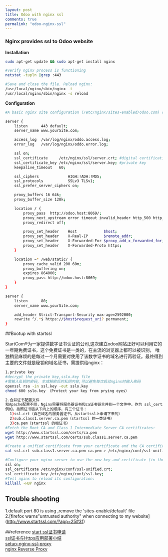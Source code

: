 ```yaml
---
layout: post
title: Odoo with nginx ssl 
comments: true
permalink: "odoo-nginx-ssl"
---
```

### Nginx provides ssl to Odoo website
__Installation__  

```bash
sudo apt-get update && sudo apt-get install nginx

#verify nginx process is functioning
netstat -tupln |grep :443

#Save and close the file. Reload nginx:
/usr/local/nginx/sbin/nginx -t 
/usr/local/nginx/sbin/nginx -s reload
```

__Configuration__

```bash
#A basic nginx site configuration (/etc/nginx/sites-enabled/odoo.com) could be:

server {
    listen      443 default;
    server_name www.yourSite.com;

    access_log  /var/log/nginx/oddo.access.log;
    error_log   /var/log/nginx/oddo.error.log;

    ssl on;
    ssl_certificate     /etc/nginx/ssl/server.crt; #digital certification
    ssl_certificate_key /etc/nginx/ssl/server.key; #private key
    keepalive_timeout   60;

    ssl_ciphers             HIGH:!ADH:!MD5;
    ssl_protocols           SSLv3 TLSv1;
    ssl_prefer_server_ciphers on;

    proxy_buffers 16 64k;
    proxy_buffer_size 128k;

    location / {
        proxy_pass  http://odoo.host:8069/;
        proxy_next_upstream error timeout invalid_header http_500 http_502 http_503 http_504;
        proxy_redirect off;

        proxy_set_header    Host            $host;
        proxy_set_header    X-Real-IP       $remote_addr;
        proxy_set_header    X-Forwarded-For $proxy_add_x_forwarded_for;
        proxy_set_header    X-Forwarded-Proto https;
    }

    location ~* /web/static/ {
        proxy_cache_valid 200 60m;
        proxy_buffering on;
        expires 864000;
        proxy_pass http://odoo.host:8069;
    }
}

server {
    listen      80;
    server_name www.yourSite.com;

    add_header Strict-Transport-Security max-age=2592000;
    rewrite ^/.*$ https://$host$request_uri? permanent;
}
```

##Bootup with startssl

StartCom®为一家提供数字证书认证的公司,这次建立odoo网站正好可以利用它的一年期免费证书，这个免费证书是一类的，在主流的浏览器上都可以被识别，
唯独稍显麻烦的是每过一个月需要对使用了该数字证书的域名进行再验证。最终得到主要的文件就是秘钥和域名证书，需提供给nginx：

```bash
1.private key
#decrypt the private key,sslo.key file
#需输入私钥的密码, 生成解密后的私钥内容,可以避免每次启动nginx时输入密码
openssl rsa -in ssl.key -out sslo.key
chmod 600 sslo.key （Protect your key from prying eyes）

2.合并证书配置文件
和Apache配置不同，Nginx需要将服务器证书和ca证书链合并到一个文件中，作为 ssl_certificate 配置的内容。
例如，按照证书链从下向上的顺序，有三个证书：
  1)ssl.crt（自己域名的服务器证书，从startssl上申请下来的）
  2)sub.class1.server.ca.pem（startssl 的一类证书）
  3)ca.pem（startssl 的根证书）
#Fetch the Root CA and Class 1 Intermediate Server CA certificates:
wget http://www.startssl.com/certs/ca.pem
wget http://www.startssl.com/certs/sub.class1.server.ca.pem

#Create a unified certificate from your certificate and the CA certificates:
cat ssl.crt sub.class1.server.ca.pem ca.pem > /etc/nginx/conf/ssl-unified.crt

#Configure your nginx server to use the new key and certificate (in the global settings or a server section):
ssl on;
ssl_certificate /etc/nginx/conf/ssl-unified.crt;
ssl_certificate_key /etc/nginx/conf/ssl.key;
#Tell nginx to reload its configuration:
killall -HUP nginx
```

## Trouble shooting 
1.default port 80 is using ,remove the 'sites-enable/default' file  
2.[firefox warns"untrusted authority" when connecting to my website]
(http://www.startssl.com/?app=25#31)  

##reference
[start ssl证书申请](http://www.live-in.org/archives/1296.html)  
[ssl证书与Https应用部署小结 ](http://han.guokai.blog.163.com/blog/static/136718271201211631456811/)  
[setup-nginx-ssl-proxy](http://www.cyberciti.biz/faq/howto-linux-unix-setup-nginx-ssl-proxy/)  
[nginx Reverse Proxy](http://nginx.com/resources/admin-guide/reverse-proxy/)  
